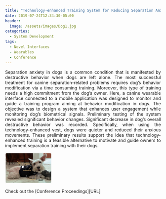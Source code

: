 ```yaml
---
title: "Technology-enhanced Training System for Reducing Separation Anxiety in Dogs"
date: 2019-07-24T12:34:30-05:00
header:
  image: /assets/images/Dog1.jpg
categories:
  - System Development
tags:
  - Novel Interfaces
  - Wearables
  - Conference
---
```

<div style="text-align: justify"> 

Separation anxiety in dogs is a common condition that is manifested by destructive behavior when dogs are left alone. The most successful treatment for canine separation-related problems requires dog’s behavior modification via a time consuming training. Moreover, this type of training needs a high commitment from the dog’s owner. Here, a canine wearable interface connected to a mobile application was designed to monitor and guide a training program aiming at behavior modification in dogs. The objective was to design a system that enhances user engagement while monitoring dog’s biometrical signals. Preliminary testing of the system revealed significant behavior changes. Significant decrease in dog’s overall destructive behavior was recorded. Specifically, when using the technology-enhanced vest, dogs were quieter and reduced their anxious movements. These preliminary results support the idea that technology-enhanced training is a feasible alternative to motivate and guide owners to implement separation training with their dogs.

<img src="https://github.com/ArceLopera/ArceLopera.github.io/blob/master/assets/images/Dog1.jpg" alt="Dog Train"
	title="Dog Anxiety Training" width="150" height="100" />
</div>
Check out the [Conference Proceedings][URL] 


	
[URL]: https://link.springer.com/chapter/10.1007/978-3-030-23525-3_58